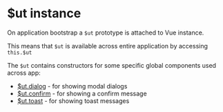 # $ut instance

On application bootstrap a `$ut` prototype is attached to Vue instance.

This means that `$ut` is available across entire application by accessing `this.$ut`

The `$ut` contains constructors for some specific global components used across app:

* [$ut.dialog](../instances/dialog) - for showing modal dialogs
* [$ut.confirm](../instances/confirm) - for showing a confirm message
* [$ut.toast](../instances/toast) - for showing toast messages
